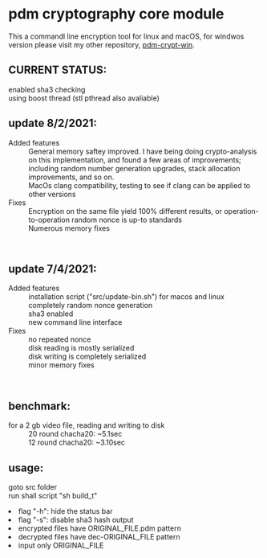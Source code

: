 <h1>pdm cryptography core module</h1>
<p>
This a commandl line encryption tool for linux and macOS, for windwos version please visit my other repository, 
  <a href="https://github.com/2042Third/pdm-crypt-win" target="_blank">pdm-crypt-win</a>.
</p>
<h2>CURRENT STATUS:</h2>
enabled sha3 checking<br />
using boost thread (stl pthread also avaliable)<br />
<h2>update 8/2/2021: </h2>
<dl>
<dt>Added features</dt>
<dd>General memory saftey improved. I have being doing crypto-analysis on this implementation, and found a few areas of improvements; including random number generation upgrades, stack allocation improvements, and so on.</dd>
<dd>MacOs clang compatibility, testing to see if clang can be applied to other versions</dd>
<dt>Fixes</dt>
  <dd>Encryption on the same file yield 100% different results, or operation-to-operation random nonce is up-to standards</dd>
  <dd>Numerous memory fixes</dd>
</dl>
<br>
<h2>update 7/4/2021: </h2>
<dl>
<dt>Added features</dt>
<dd>installation script ("src/update-bin.sh") for macos and linux</dd>
<dd>completely random nonce generation</dd>
<dd>sha3 enabled</dd>
<dd>new command line interface</dd>
<dt>Fixes</dt>
  <dd>no repeated nonce</dd>
  <dd>disk reading is mostly serialized</dd>
  <dd>disk writing is completely serialized</dd>
  <dd>minor memory fixes</dd>
</dl>
<br />
<h2>benchmark:</h2>
<dl>
<dt>for a 2 gb video file, reading and writing to disk </dt>
<dd>20 round chacha20: ~5.1sec </dd>
<dd>12 round chacha20: ~3.10sec </dd>
  <dl>
<h2>usage:</h2>
<p>
goto src folder<br />
run shall script "sh build_t"<br />
<dl>
<li>flag "-h": hide the status bar</li>
<li>flag "-s": disable sha3 hash output</li>

<li>encrypted files have ORIGINAL_FILE.pdm pattern</li>
<li>decrypted files have dec-ORIGINAL_FILE pattern</li>
<li>input only ORIGINAL_FILE</li>

</dl>
</p>
